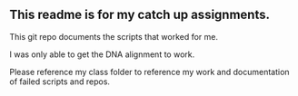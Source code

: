 ## This readme is for my catch up assignments.

This git repo documents the scripts that worked for me.

I was only able to get the DNA alignment to work.

Please reference my class folder to reference my work and documentation of failed scripts and repos.
